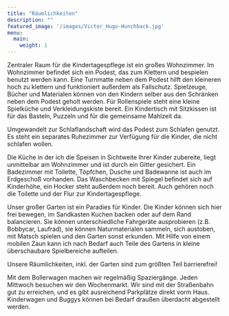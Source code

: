 ```yaml
---
title: "Räumlichkeiten"
description: ""
featured_image: '/images/Victor_Hugo-Hunchback.jpg'
menu:
  main:
    weight: 1
---
```


Zentraler Raum für die Kindertagespflege ist ein großes Wohnzimmer. Im Wohnzimmer befindet sich ein Podest, das zum Klettern und bespielen benutzt werden kann. Eine Turnmatte neben dem Podest hilft den kleineren hoch zu klettern und funktioniert außerdem als Fallschutz. Spielzeuge, Bücher und Materialen können von den Kindern selber aus den Schränken neben dem Podest geholt werden. Für Rollenspiele steht eine kleine Spielküche und Verkleidungskiste bereit. Ein Kindertisch mit Sitzkissen ist für das Basteln, Puzzeln und für die gemeinsame Mahlzeit da. 

Umgewandelt zur Schlaflandschaft wird das Podest zum Schlafen genutzt. Es steht ein separates Ruhezimmer zur Verfügung für die Kinder, die nicht schlafen wollen. 

Die Küche in der ich die Speisen in Sichtweite Ihrer Kinder zubereite, liegt unmittelbar am Wohnzimmer und ist durch ein Gitter gesichert. Ein Badezimmer mit Toilette, Töpfchen, Dusche und Badewanne ist auch im Erdgeschoß vorhanden. Das Waschbecken mit Spiegel befindet sich auf Kinderhöhe, ein Hocker steht außerdem noch bereit.  Auch gehören noch die Toilette und der Flur zur Kindertagespflege.

Unser großer Garten ist ein Paradies für Kinder. Die Kinder können sich hier frei bewegen, im Sandkasten Kuchen backen oder auf dem Rand balancieren. Sie können unterschiedliche Fahrgeräte ausprobieren (z.B. Bobbycar, Laufrad), sie können Naturmaterialen sammeln, sich austoben, mit Matsch spielen und den Garten sonst erkunden. Mit Hilfe von einem mobilen Zaun kann ich nach Bedarf auch Teile des Gartens in kleine überschaubare Spielbereiche aufteilen.

Unsere Räumlichkeiten, inkl. der Garten sind zum größten Teil barrierefrei!

Mit dem Bollerwagen machen wir regelmäßig Spaziergänge. Jeden Mittwoch besuchen wir den Wochenmarkt.
Wir sind mit der Straßenbahn gut zu erreichen, und es gibt ausreichend Parkplätze direkt vorm Haus. Kinderwagen und Buggys können bei Bedarf draußen überdacht abgestellt werden.
